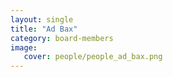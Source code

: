 ```yaml
---
layout: single
title: "Ad Bax"
category: board-members
image:
   cover: people/people_ad_bax.png
---
```


